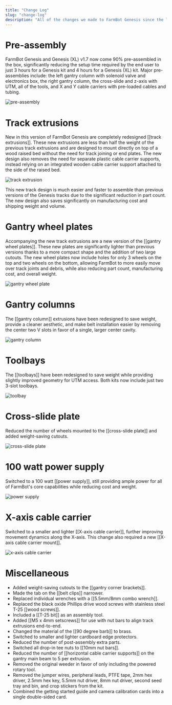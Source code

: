 ```yaml
---
title: "Change Log"
slug: "change-log"
description: "All of the changes we made to FarmBot Genesis since the last version"
---
```



# Pre-assembly

FarmBot Genesis and Genesis (XL) v1.7 now come 90% pre-assembled in the box, significantly reducing the setup time required by the end user to just 3 hours for a Genesis kit and 4 hours for a Genesis (XL) kit. Major pre-assemblies include: the left gantry column with solenoid valve and electronics box, the right gantry column, the cross-slide and z-axis with UTM, all of the tools, and X and Y cable carriers with pre-loaded cables and tubing.

![pre-assembly](_images/pre_assembly.png)

# Track extrusions

New in this version of FarmBot Genesis are completely redesigned [[track extrusions]]. These new extrusions are less than half the weight of the previous track extrusions and are designed to mount directly on top of a wood raised bed without the need for track joining or end plates. The new design also removes the need for separate plastic cable carrier supports, instead relying on an integrated wooden cable carrier support attached to the side of the raised bed.

![track extrusion](_images/track_extrusion.png)

This new track design is much easier and faster to assemble than previous versions of the Genesis tracks due to the significant reduction in part count. The new design also saves significantly on manufacturing cost and shipping weight and volume.

# Gantry wheel plates

Accompanying the new track extrusions are a new version of the [[gantry wheel plates]]. These new plates are significantly lighter than previous versions thanks to a more compact shape and the addition of two large cutouts. The new wheel plates now include holes for only 3 wheels on the top and two wheels on the bottom, allowing FarmBot to more easily move over track joints and debris, while also reducing part count, manufacturing cost, and overall weight.

![gantry wheel plate](_images/gantry_wheel_plate.png)

# Gantry columns

The [[gantry column]] extrusions have been redesigned to save weight, provide a cleaner aesthetic, and make belt installation easier by removing the center two V slots in favor of a single, larger center cavity.

![gantry column](_images/gantry_column.png)

# Toolbays

The [[toolbays]] have been redesigned to save weight while providing slightly improved geometry for UTM access. Both kits now include just two 3-slot toolbays.

![toolbay](_images/toolbay.png)

# Cross-slide plate

Reduced the number of wheels mounted to the [[cross-slide plate]] and added weight-saving cutouts.

![cross-slide plate](_images/cross_slide_plate.png)

# 100 watt power supply

Switched to a 100 watt [[power supply]], still providing ample power for all of FarmBot's core capabilities while reducing cost and weight.

![power supply](_images/power_supply.png)

# X-axis cable carrier

Switched to a smaller and lighter [[X-axis cable carrier]], further improving movement dynamics along the X-axis. This change also required a new [[X-axis cable carrier mount]].

![x-axis cable carrier](_images/x_axis_cable_carrier.png)

# Miscellaneous

* Added weight-saving cutouts to the [[gantry corner brackets]].
* Made the tab on the [[belt clips]] narrower.
* Replaced individual wrenches with a [[5.5mm/8mm combo wrench]].
* Replaced the black oxide Phillips drive wood screws with stainless steel T-25 [[wood screws]].
* Included a [[T-25 bit]] as an assembly tool.
* Added [[M5 x 4mm setscrews]] for use with nut bars to align track extrusions end-to-end.
* Changed the material of the [[90 degree barb]] to brass.
* Switched to smaller and lighter cardboard edge protectors.
* Reduced the number of post-assembly extra parts.
* Switched all drop-in tee nuts to [[10mm nut bars]].
* Reduced the number of [[horizontal cable carrier supports]] on the gantry main beam to 5 per extrusion.
* Removed the original weeder in favor of only including the powered rotary tool.
* Removed the jumper wires, peripheral leads, PTFE tape, 2mm hex driver, 2.5mm hex key, 5.5mm nut driver, 8mm nut driver, second seed tray and bin, and crop stickers from the kit.
* Combined the getting started guide and camera calibration cards into a single double-sided card.
